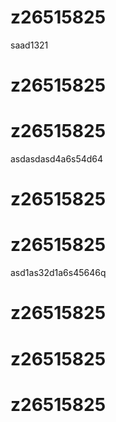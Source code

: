 # z26515825
saad1321

# z26515825
# z26515825
asdasdasd4a6s54d64
# z26515825
# z26515825
asd1as32d1a6s45646q
# z26515825
# z26515825
# z26515825
